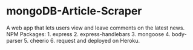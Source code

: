 # mongoDB-Article-Scraper
A web app that lets users view and leave comments on the latest news. NPM Packages: 1. express  2. express-handlebars  3. mongoose  4. body-parser  5. cheerio  6. request and deployed on Heroku.
